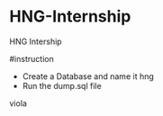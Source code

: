 # HNG-Internship
HNG Intership

#instruction
* Create a Database and name it hng
* Run the dump.sql file

viola
